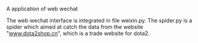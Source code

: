 A application of web wechat

The web wechat interface is integrated in file weixin.py.
The spider.py is a spider which aimed at catch the data from the website "www.dota2shop.cn", which is a trade website for dota2.

